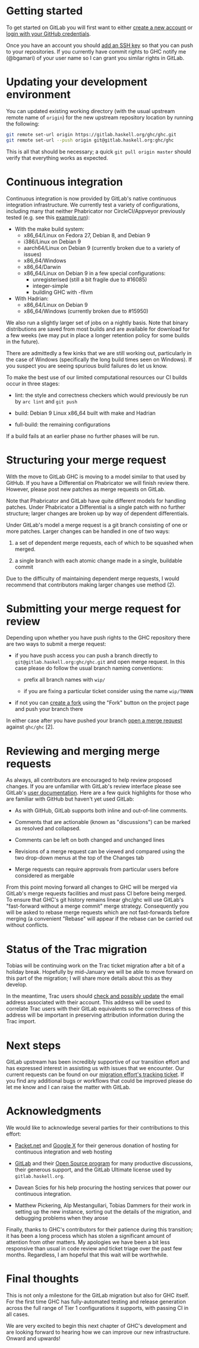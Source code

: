 # Getting started

To get started on GitLab you will first want to either [create a new account](https://gitlab.haskell.org/users/sign_in)
or [login with your GitHub credentials](https://gitlab.haskell.org/users/auth/github).

Once you have an account you should [add an SSH key](https://gitlab.haskell.org/profile/keys) so that you can push
to your repositories. If you currently have commit rights to GHC notify me
(@bgamari) of your user name so I can grant you similar rights in GitLab.



# Updating your development environment

You can updated existing working directory (with the usual upstream
remote name of `origin`) for the new upstream repository location by
running the following:

```bash
git remote set-url origin https://gitlab.haskell.org/ghc/ghc.git
git remote set-url --push origin git@gitlab.haskell.org:ghc/ghc
```

This is all that should be necessary; a quick `git pull origin master`
should verify that everything works as expected.


# Continuous integration

Continuous integration is now provided by GitLab's native continuous
integration infrastructure. We currently test a variety of
configurations, including many that neither Phabricator nor
CircleCI/Appveyor previously tested (e.g. see this [example run](https://gitlab.haskell.org/ghc/ghc/pipelines/568)):

 * With the make build system:
    * x86_64/Linux on Fedora 27, Debian 8, and Debian 9
    * i386/Linux on Debian 9
    * aarch64/Linux on Debian 9 (currently broken due to a variety of
      issues)
    * x86_64/Windows
    * x86_64/Darwin
    * x86_64/Linux on Debian 9 in a few special configurations:
        * unregisterised (still a bit fragile due to #16085)
        * integer-simple
        * building GHC with -fllvm
 * With Hadrian:
    * x86_64/Linux on Debian 9
    * x86_64/Windows (currently broken due to #15950)

We also run a slightly larger set of jobs on a nightly basis. Note that
binary distributions are saved from most builds and are available for
download for a few weeks (we may put in place a longer retention policy
for some builds in the future).

There are admittedly a few kinks that we are still working out,
particularly in the case of Windows (specifically the long build times
seen on Windows). If you suspect you are seeing spurious build failures
do let us know.

To make the best use of our limited computational resources our CI
builds occur in three stages:

 * lint: the style and correctness checkers which would previously be
   run by `arc lint` and `git push`

 * build: Debian 9 Linux x86_64 built with make and Hadrian

 * full-build: the remaining configurations

If a build fails at an earlier phase no further phases will be run.


# Structuring your merge request

With the move to GitLab GHC is moving to a model similar to that used by
GitHub. If you have a Differential on Phabricator we will finish review there.
However, please post new patches as merge requests on GitLab.

Note that Phabricator and GitLab have quite different models for
handling patches. Under Phabricator a Differential is a single patch
with no further structure; larger changes are broken up by way of
dependent differentials.

Under GitLab's model a merge request is a git branch consisting of
one or more patches. Larger changes can be handled in one of two ways:

 1. a set of dependent merge requests, each of which to be squashed when
    merged.

 2. a single branch with each atomic change made in a single, buildable
    commit

Due to the difficulty of maintaining dependent merge requests, I would
recommend that contributors making larger changes use method (2).


# Submitting your merge request for review

Depending upon whether you have push rights to the GHC repository there
are two ways to submit a merge request:

 * if you have push access you can push a branch directly to
   `git@gitlab.haskell.org:ghc/ghc.git` and open merge request.
   In this case please do follow the usual branch naming conventions:

     * prefix all branch names with `wip/`

     * if you are fixing a particular ticket consider using the name
       `wip/TNNNN`

 * if not you can [create a fork](https://gitlab.haskell.org/ghc/ghc/forks/new) using the "Fork" button on the project
   page and push your branch there

In either case after you have pushed your branch [open a merge request](https://gitlab.haskell.org/ghc/ghc/merge_requests/new)
against `ghc/ghc` [2].


# Reviewing and merging merge requests

As always, all contributors are encouraged to help review proposed
changes. If you are unfamiliar with GitLab's review interface please see
GitLab's [user documentation](https://gitlab.com/help/user/discussions/index.md#discussions). Here are a few quick highlights for
those who are familiar with GitHub but haven't yet used GitLab:

 * As with GitHub, GitLab supports both inline and out-of-line comments.

 * Comments that are actionable (known as "discussions") can be marked
   as resolved and collapsed.

 * Comments can be left on both changed and unchanged lines

 * Revisions of a merge request can be viewed and compared using the
   two drop-down menus at the top of the Changes tab

 * Merge requests can require approvals from particular users before
   considered as mergable

From this point moving forward all changes to GHC will be merged via
GitLab's merge requests facilities and must pass CI before being merged.
To ensure that GHC's git history remains linear ghc/ghc will use GitLab's
"fast-forward without a merge commit" merge strategy. Consequently you
will be asked to rebase merge
requests which are not fast-forwards before merging (a
convenient "Rebase" will appear if the rebase can be carried out without
conflicts.


# Status of the Trac migration

Tobias will be continuing work on the Trac ticket migration after a bit
of a holiday break. Hopefully by mid-January we will be able to move
forward on this part of the migration; I will share more details about
this as they develop.

In the meantime, Trac users should [check and possibly update](https://ghc.haskell.org/trac/ghc/prefs) the
email address associated with their account.  This address will be
used to correlate Trac users with their GitLab equivalents so the
correctness of this address will be important in preserving attribution
information during the Trac import.


# Next steps

GitLab upstream has been incredibly supportive of our transition effort
and has expressed interest in assisting us with issues that we encounter.
Our current requests can be found on our [migration effort's tracking ticket](https://gitlab.com/gitlab-org/gitlab-ce/issues/55039).
If you find any additional bugs or workflows that could be improved
please do let me know and I can raise the matter with GitLab.


# Acknowledgments

We would like to acknowledge several parties for their contributions to
this effort:

 * [Packet.net](https://www.packet.com/) and [Google X](https://x.company/) for their generous donation of hosting for
   continuous integration and web hosting

 * [GitLab](https://gitlab.com/) and their [Open Source program](https://gitlab.com/gitlab-com/gitlab-oss) for many productive discussions,
   their generous support, and the GitLab Ultimate license used by
   `gitlab.haskell.org`.

 * Davean Scies for his help procuring the hosting services that power
   our continuous integration.

 * Matthew Pickering, Alp Mestangullari, Tobias Dammers for their work
   in setting up the new instance, sorting out the details of the
   migration, and debugging problems when they arose

Finally, thanks to GHC's contributors for their patience during this
transition; it has been a long process which has stolen a significant
amount of attention from other matters. My apologies we have been a bit
less responsive than usual in code review and ticket triage over the
past few months. Regardless, I am hopeful that this wait will be
worthwhile.


# Final thoughts

This is not only a milestone for the GitLab migration but also for GHC
itself. For the first time GHC has fully-automated testing and release
generation across the full range of Tier 1 configurations it supports,
with passing CI in all cases.

We are very excited to begin this next chapter of GHC's development and
are looking forward to hearing how we can improve our new
infrastructure. Onward and upwards!

